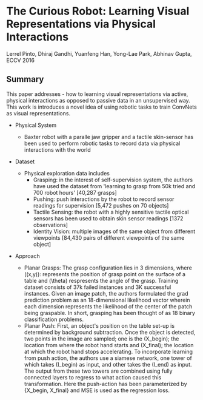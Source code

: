 # The Curious Robot: Learning Visual Representations via Physical Interactions

Lerrel Pinto, Dhiraj Gandhi, Yuanfeng Han, Yong-Lae Park, Abhinav Gupta, ECCV 2016


## Summary

This paper addresses - how to learning visual representations via active, physical interactions as opposed to passive data in an unsupervised way. This work is introduces a novel idea of using robotic tasks to train ConvNets as visual representations.

- Physical System
  - Baxter robot with a paralle jaw gripper and a tactile skin-sensor has been used to perform robotic tasks to record data via physical interactions with the world

- Dataset
  - Physical exploration data includes
    * Grasping: in the interest of self-supervision system, the authors have used the dataset from 'learning to grasp from 50k tried and 700 robot hours' [40,287 grasps]
    * Pushing: push interactions by the robot to record sensor readings for supervision [5,472 pushes on 70 objects]
    * Tactile Sensing: the robot with a highly sensitive tactile optical sensors has been used to obtain skin sensor readings [1372 observations]
    * Identity Vision: multiple images of the same object from different viewpoints [84,430 pairs of different viewpoints of the same object] 
    
- Approach
  * Planar Grasps: The grasp configuration lies in 3 dimensions, where ((x,y)): represents the position of grasp point on the surface of a table and (\theta) respresents the angle of the grasp. Training dataset consists of 37k failed instances and 3K successful instances. 
  Given an image patch, the authors formulated the grad prediction problem as an 18-dimensional likelihood vector wherein each dimension represents the likelihood of the center of the patch being graspable. In short, grasping has been thought of as 18 binary classification problems.
  * Planar Push: First, an object's position on the table set-up is determined by background subtraction. Once the object is detected, two points in the image are sampled; one is the (X_begin); the location from where the robot hand starts and (X_final); the location at which the robot hand stops accelerating.
  To incorporate learning from push action, the authors use a siamese network, one tower of which takes (I_begin) as input, and other takes the (I_end) as input. The output from these two towers are combined using fully connected layers to regress to what action caused this transformation. Here the push-action has been parameterized by {X_begin, X_final} and MSE is used as the regression loss. 
